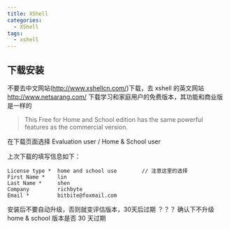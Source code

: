 ```yaml
---
title: XShell
categories:
  - XShell
tags:
  - xshell
---
```


## 下载安装

不要去中文网站(http://www.xshellcn.com/)下载，去 xshell 的英文网站 http://www.netsarang.com/ 下载学习和家庭用户的免费版本，其功能和商业版是一样的

> This Free for Home and School edition has the same powerful features as the commercial version.

在下载页面选择 Evaluation user / Home & School user

上次下载的填写信息如下：

    License type *  home and school use        // 注意这里的选择
    First Name *    lin
    Last Name *     shen
    Company         richbyte
    Email *         bitbite@foxmail.com

安装后不要自动升级，否则就变评估版本，30天后过期
？？？ 确认下不升级 home & school 版本是否 30 天过期

## 
